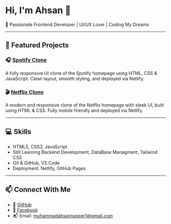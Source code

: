 # Hi, I'm Ahsan 👋

🎯 Passionate Frontend Developer | UI/UX Lover | Coding My Dreams

---

## 🚀 Featured Projects

### 🎧 [Spotify Clone](https://spotify-codewithahsan.netlify.app)  
A fully responsive UI clone of the Spotify homepage using HTML, CSS & JavaScript. Clean layout, smooth styling, and deployed via Netlify.

### 🎬 [Netflix Clone](https://remarkable-kheer-5e2bbe.netlify.app)  
A modern and responsive clone of the Netflix homepage with sleek UI, built using HTML & CSS. Fully mobile friendly and deployed via Netlify.

---

## 💻 Skills

- HTML5, CSS3, JavaScript
- Still Learning Backend Development, DataBase Managment, Tailwind CSS
- Git & GitHub, VS Code
- Deployment: Netlify, GitHub Pages

---

## 📫 Connect With Me

- 🔗 [GitHub](https://github.com/dev-ahsan-naseer)
- 📘 [Facebook](https://www.facebook.com/profile.php?id=61579066584752)
- 📬 Email: muhammadahsannaseer1@gmail.com
